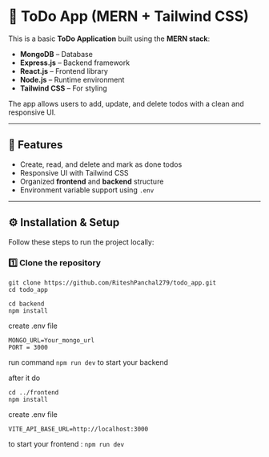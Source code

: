 # 📝 ToDo App (MERN + Tailwind CSS)

This is a basic **ToDo Application** built using the **MERN stack**:  
- **MongoDB** – Database  
- **Express.js** – Backend framework  
- **React.js** – Frontend library  
- **Node.js** – Runtime environment  
- **Tailwind CSS** – For styling  

The app allows users to add, update, and delete todos with a clean and responsive UI.

---

## 🚀 Features
- Create, read, and delete and mark as done todos 
- Responsive UI with Tailwind CSS  
- Organized **frontend** and **backend** structure  
- Environment variable support using `.env`

---



## ⚙️ Installation & Setup

Follow these steps to run the project locally:

### 1️⃣ Clone the repository
```
git clone https://github.com/RiteshPanchal279/todo_app.git
cd todo_app

cd backend
npm install
```
create .env file 
```
MONGO_URL=Your_mongo_url
PORT = 3000
```

run command `npm run dev` to start your backend

after it do 
```
cd ../frontend
npm install
```
create .env file 
```
VITE_API_BASE_URL=http://localhost:3000
```

to start your frontend :
`npm run dev`